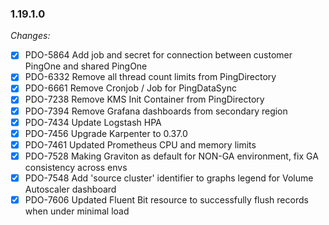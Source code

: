 ### 1.19.1.0

_Changes:_

- [X] PDO-5864 Add job and secret for connection between customer PingOne and shared PingOne
- [X] PDO-6332 Remove all thread count limits from PingDirectory
- [X] PDO-6661 Remove Cronjob / Job for PingDataSync
- [X] PDO-7238 Remove KMS Init Container from PingDirectory
- [X] PDO-7394 Remove Grafana dashboards from secondary region
- [X] PDO-7434 Update Logstash HPA
- [X] PDO-7456 Upgrade Karpenter to 0.37.0
- [X] PDO-7461 Updated Prometheus CPU and memory limits
- [X] PDO-7528 Making Graviton as default for NON-GA environment, fix GA consistency across envs
- [X] PDO-7548 Add 'source cluster' identifier to graphs legend for Volume Autoscaler dashboard 
- [X] PDO-7606 Updated Fluent Bit resource to successfully flush records when under minimal load 
